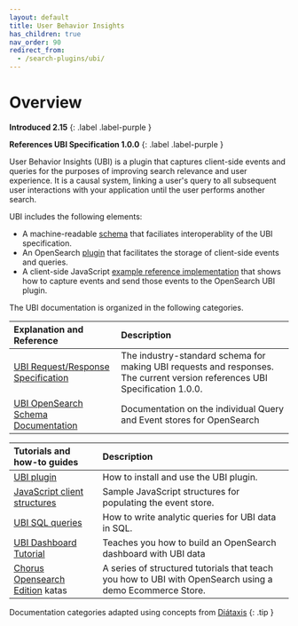 ```yaml
---
layout: default
title: User Behavior Insights
has_children: true
nav_order: 90
redirect_from:
  - /search-plugins/ubi/
---
```

# Overview

**Introduced 2.15**
{: .label .label-purple }

**References UBI Specification 1.0.0**
{: .label .label-purple }

User Behavior Insights (UBI) is a plugin that captures client-side events and queries for the purposes of improving search relevance and user experience.
It is a causal system, linking a user's query to all subsequent user interactions with your application until the user performs another search.

UBI includes the following elements:
* A machine-readable [schema](https://github.com/o19s/ubi) that faciliates interoperablity of the UBI specification.
* An OpenSearch [plugin](https://github.com/opensearch-project/user-behavior-insights) that facilitates the storage of client-side events and queries.
* A client-side JavaScript [example reference implementation]({{site.url}}{{site.baseurl}}/search-plugins/ubi/data-structures/) that shows how to capture events and send those events to the OpenSearch UBI plugin.

<!-- vale off -->
The UBI documentation is organized in the following categories.

| Explanation and Reference | Description |
| :--------- | :------- |
| [UBI Request/Response Specification](https://github.com/o19s/ubi/) | The industry-standard schema for making UBI requests and responses. The current version references UBI Specification 1.0.0.  |
| [UBI OpenSearch Schema Documentation]({{site.url}}{{site.baseurl}}/search-plugins/ubi/schemas/) | Documentation on the individual Query and Event stores for OpenSearch |


| Tutorials and how-to guides | Description
| :--------- | :------- |
| [UBI plugin ](https://github.com/opensearch-project/user-behavior-insights) | How to install and use the UBI plugin. |
| [ JavaScript client structures ]({{site.url}}{{site.baseurl}}/search-plugins/ubi/data-structures/)  | Sample JavaScript structures for populating the event store. |
| [UBI SQL queries]({{site.url}}{{site.baseurl}}/search-plugins/ubi/sql-queries/)  | How to write analytic queries for UBI data in SQL. |
| [UBI Dashboard Tutorial]({{site.url}}{{site.baseurl}}/search-plugins/ubi/ubi-dashboard-tutorial/) | Teaches you how to build an OpenSearch dashboard with UBI data |
| [Chorus Opensearch Edition](https://github.com/o19s/chorus-opensearch-edition/?tab=readme-ov-file#structured-learning-using-chorus-opensearch-edition) katas | A series of structured tutorials that teach you how to UBI with OpenSearch using a demo Ecommerce Store. |

<!-- vale on -->
Documentation categories adapted using concepts from [Diátaxis](https://diataxis.fr/)
{: .tip }
